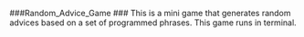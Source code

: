 ###Random_Advice_Game ### 
This is a mini game that generates random advices based on a set of programmed phrases. This game runs in terminal.
